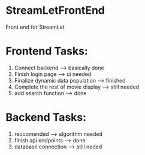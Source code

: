 # StreamLetFrontEnd
Front end for StreamLet

# Frontend Tasks: 

1. Connect backend --> basically done 
2. Finish login page --> ui needed
3. Finalize dynamic data population --> finished 
4. Complete the rest of movie display --> still needed
5. add search function --> done

# Backend Tasks:
1. reccomended --> algorithm needed
2. finish api endpoints --> done
3. database connection --> still neded

